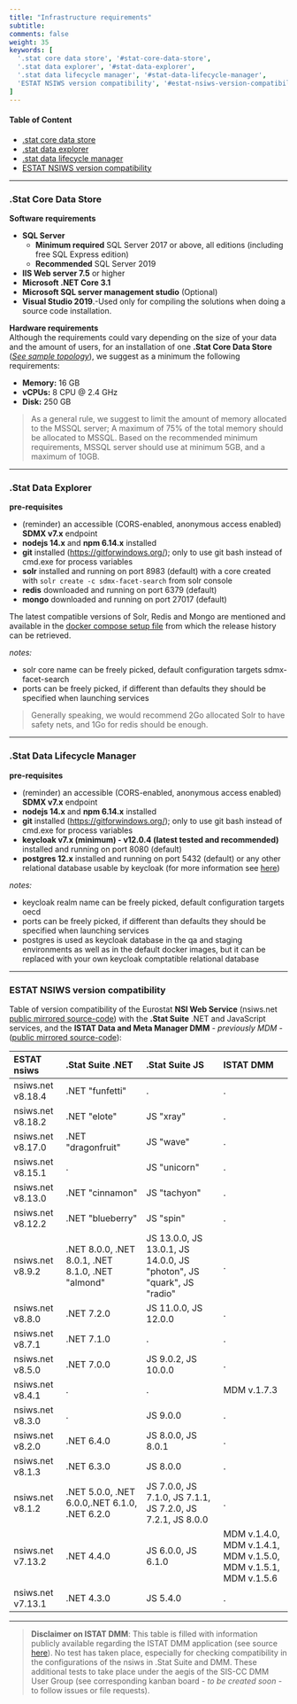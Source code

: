 ```yaml
---
title: "Infrastructure requirements"
subtitle: 
comments: false
weight: 35
keywords: [
  '.stat core data store', '#stat-core-data-store',
  '.stat data explorer', '#stat-data-explorer',
  '.stat data lifecycle manager', '#stat-data-lifecycle-manager',
  'ESTAT NSIWS version compatibility', '#estat-nsiws-version-compatibility',
]
---
```

<!-- This page (or a sub-page or sub-section of this page) of the documentation is referenced as an external resource in the .Stat Academy:
* https://academy.siscc.org/installing-dotstat-suite/
Any change affecting its URL must be communicated to the .Stat Academy content admin in advance. -->

#### Table of Content
- [.stat core data store](#stat-core-data-store)
- [.stat data explorer](#stat-data-explorer)
- [.stat data lifecycle manager](#stat-data-lifecycle-manager)
- [ESTAT NSIWS version compatibility](#estat-nsiws-version-compatibility)

---

### .Stat Core Data Store
**Software requirements**

- **SQL Server** 
   - **Minimum required** SQL Server 2017 or above, all editions (including free SQL Express edition)
   - **Recommended** SQL Server 2019
- **IIS Web server 7\.5** or higher
- **Microsoft .NET Core 3\.1**
- **Microsoft SQL server management studio** (Optional)
- **Visual Studio 2019**.-Used only for compiling the solutions when doing a source code installation.

**Hardware requirements**  
Although the requirements could vary depending on the size of your data and the amount of users, for an installation of one **.Stat Core Data Store** (*[See sample topology](https://sis-cc.gitlab.io/dotstatsuite-documentation/install-source-code/source-code/#example-of-topologies)*), we suggest as a minimum the following requirements:  

- **Memory:** 16 GB
- **vCPUs:** 8 CPU @ 2.4 GHz
- **Disk:** 250 GB         

> As a general rule, we suggest to limit the amount of memory allocated to the MSSQL server; A maximum of 75% of the total memory should be allocated to MSSQL.
> Based on the recommended minimum requirements, MSSQL server should use at minimum 5GB, and a maximum of 10GB.

---

### .Stat Data Explorer
**pre-requisites**  

- (reminder) an accessible (CORS-enabled, anonymous access enabled) **SDMX v7.x** endpoint
- **nodejs 14.x** and **npm 6.14.x** installed
- **git** installed (https://gitforwindows.org/); only to use git bash instead of cmd.exe for process variables
- **solr** installed and running on port 8983 (default) with a core created with `solr create -c sdmx-facet-search` from solr console
- **redis** downloaded and running on port 6379 (default)
- **mongo** downloaded and running on port 27017 (default)

The latest compatible versions of Solr, Redis and Mongo are mentioned and available in the [docker compose setup file](https://gitlab.com/sis-cc/.stat-suite/dotstatsuite-docker-compose/-/blob/master/demo/docker-compose-demo-js.yml?ref_type=heads) from which the release history can be retrieved.

*notes:*  
- solr core name can be freely picked, default configuration targets sdmx-facet-search
- ports can be freely picked, if different than defaults they should be specified when launching services

> Generally speaking, we would recommend 2Go allocated Solr to have safety nets, and 1Go for redis should be enough.

---

### .Stat Data Lifecycle Manager
**pre-requisites**

- (reminder) an accessible (CORS-enabled, anonymous access enabled) **SDMX v7.x** endpoint
- **nodejs 14.x** and **npm 6.14.x** installed
- **git** installed (https://gitforwindows.org/); only to use git bash instead of cmd.exe for process variables
- **keycloak v7.x (minimum) - v12.0.4 (latest tested and recommended)** installed and running on port 8080 (default)
- **postgres 12.x** installed and running on port 5432 (default) or any other relational database usable by keycloak (for more information see [here](https://www.keycloak.org/docs/4.8/server_installation/#_database))

*notes:*

- keycloak realm name can be freely picked, default configuration targets oecd
- ports can be freely picked, if different than defaults they should be specified when launching services
- postgres is used as keycloak database in the qa and staging environments as well as in the default docker images, but it can be replaced with your own keycloak comptatible relational database

---

### ESTAT NSIWS version compatibility
Table of version compatibility of the Eurostat **NSI Web Service** (nsiws.net [public mirrored source-code](https://gitlab.com/sis-cc/eurostat-sdmx-ri/nsiws.net.mirrored)) with the **.Stat Suite** .NET and JavaScript services, and the **ISTAT Data and Meta Manager DMM** *- previously MDM -* ([public mirrored source-code](https://gitlab.com/sis-cc/istat-dmm)):

| ESTAT nsiws | .Stat Suite .NET | .Stat Suite JS | ISTAT DMM | 
|:-------------|:-------------|:-------------|:-------------|
| nsiws.net v8.18.4 | .NET "funfetti" | . | . |
| nsiws.net v8.18.2 | .NET "elote" | JS "xray" | . |
| nsiws.net v8.17.0 | .NET "dragonfruit" | JS "wave" | . |
| nsiws.net v8.15.1 | . | JS "unicorn" | . |
| nsiws.net v8.13.0 | .NET "cinnamon" | JS "tachyon" | . |
| nsiws.net v8.12.2 | .NET "blueberry" | JS "spin" | . |
| nsiws.net v8.9.2 | .NET 8.0.0, .NET 8.0.1, .NET 8.1.0, .NET "almond" | JS 13.0.0, JS 13.0.1, JS 14.0.0, JS "photon", JS "quark", JS "radio" | . |
| nsiws.net v8.8.0 | .NET 7.2.0 | JS 11.0.0, JS 12.0.0 | . |
| nsiws.net v8.7.1 | .NET 7.1.0 | . | . |
| nsiws.net v8.5.0 | .NET 7.0.0 | JS 9.0.2, JS 10.0.0 | . |
| nsiws.net v8.4.1 | . | . | MDM v.1.7.3 |
| nsiws.net v8.3.0 | . | JS 9.0.0 | . |
| nsiws.net v8.2.0 | .NET 6.4.0 | JS 8.0.0, JS 8.0.1 | . |
| nsiws.net v8.1.3 | .NET 6.3.0 | JS 8.0.0 | . |
| nsiws.net v8.1.2 | .NET 5.0.0, .NET 6.0.0,.NET 6.1.0, .NET 6.2.0 | JS 7.0.0, JS 7.1.0, JS 7.1.1, JS 7.2.0, JS 7.2.1, JS 8.0.0 | . |
| nsiws.net v7.13.2 | .NET 4.4.0 | JS 6.0.0, JS 6.1.0 | MDM v.1.4.0, MDM v.1.4.1, MDM v.1.5.0, MDM v.1.5.1, MDM v.1.5.6 |
| nsiws.net v7.13.1 | .NET 4.3.0  | JS 5.4.0 | . |

---

> **Disclaimer on ISTAT DMM**: This table is filled with information publicly available regarding the ISTAT DMM application (see source [here](https://github.com/SDMXISTATTOOLKIT/META-DATA.MANAGER)). No test has taken place, especially for checking compatibility in the configurations of the nsiws in .Stat Suite and DMM. These additional tests to take place under the aegis of the SIS-CC DMM User Group (see corresponding kanban board *- to be created soon -* to follow issues or file requests).
